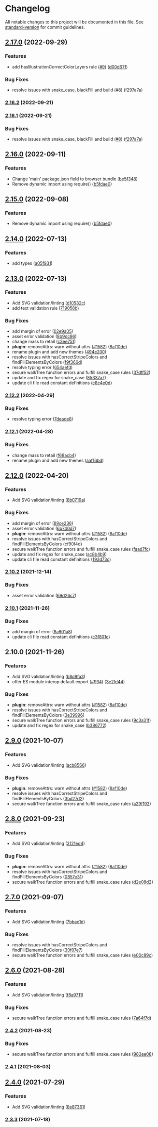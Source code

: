 # Changelog

All notable changes to this project will be documented in this file. See [standard-version](https://github.com/conventional-changelog/standard-version) for commit guidelines.

## [2.17.0](https://github.com/mbank-design/svgo/compare/v2.16.0...v2.17.0) (2022-09-29)


### Features

* add hasIllustrationCorrectColorLayers rule ([#9](https://github.com/mbank-design/svgo/issues/9)) ([d00d67f](https://github.com/mbank-design/svgo/commit/d00d67fbdf6f31078efab42a9f161831a1e575a7))


### Bug Fixes

* resolve issues with snake_case, blackFill and build ([#8](https://github.com/mbank-design/svgo/issues/8)) ([f297a7a](https://github.com/mbank-design/svgo/commit/f297a7ab5079ab58d761bf19a44cf16af924f3f4))

### [2.16.2](https://github.com/mbank-design/svgo/compare/v2.16.1...v2.16.2) (2022-09-21)

### [2.16.1](https://github.com/mbank-design/svgo/compare/v2.16.0...v2.16.1) (2022-09-21)


### Bug Fixes

* resolve issues with snake_case, blackFill and build ([#8](https://github.com/mbank-design/svgo/issues/8)) ([f297a7a](https://github.com/mbank-design/svgo/commit/f297a7ab5079ab58d761bf19a44cf16af924f3f4))

## [2.16.0](https://github.com/mbank-design/svgo/compare/v2.14.0...v2.16.0) (2022-09-11)


### Features

* Change 'main' package.json field to browser bundle ([be5f348](https://github.com/mbank-design/svgo/commit/be5f3485610a216c4b2151730b1cb32ac5c79802))
* Remove dynamic import using require() ([b5fdae0](https://github.com/mbank-design/svgo/commit/b5fdae055ae08b43481cc50910dc6b981a7e9c53))

## [2.15.0](https://github.com/mbank-design/svgo/compare/v2.14.0...v2.15.0) (2022-09-08)


### Features

* Remove dynamic import using require() ([b5fdae0](https://github.com/mbank-design/svgo/commit/b5fdae055ae08b43481cc50910dc6b981a7e9c53))

## [2.14.0](https://github.com/mbank-design/svgo/compare/v2.13.0...v2.14.0) (2022-07-13)


### Features

* add types ([a05f931](https://github.com/mbank-design/svgo/commit/a05f9310b7cc1df99624b712ae55e203564281a7))

## [2.13.0](https://github.com/mbank-design/svgo/compare/v2.6.1...v2.13.0) (2022-07-13)


### Features

* Add SVG validation/linting ([d10532c](https://github.com/mbank-design/svgo/commit/d10532cce378ab78aa0a7442b13a16fff496bd1d))
* add text validation rule ([719058b](https://github.com/mbank-design/svgo/commit/719058bc11df770060ec2f06db0f6d507e81c1e3))


### Bug Fixes

* add margin of error ([02e9a05](https://github.com/mbank-design/svgo/commit/02e9a05a4b4bb41f4d120f93ada818618c69bc68))
* asset error validation ([8b9dc86](https://github.com/mbank-design/svgo/commit/8b9dc862678a468866b4b6548d47ac993facefd7))
* change mass to retail ([c3ee751](https://github.com/mbank-design/svgo/commit/c3ee75191042e66d1cddb92572f487637f64068a))
* **plugin:** removeAttrs: warn without attrs ([#1582](https://github.com/mbank-design/svgo/issues/1582)) ([8af10de](https://github.com/mbank-design/svgo/commit/8af10de8d440a4bfdeffeadcba6a34bed615b25c))
* rename plugin and add new themes ([494e200](https://github.com/mbank-design/svgo/commit/494e20071260d3f66f76d1f9f031a40e2f39857d))
* resolve issues with hasCorrectStripeColors and findFillElementsByColors ([f9f366d](https://github.com/mbank-design/svgo/commit/f9f366d10f45b8b88db9787da24ec89475ad4452))
* resolve typing error ([654aefd](https://github.com/mbank-design/svgo/commit/654aefd564379a6d8a10fe245d04540fd76fca0f))
* secure walkTree function errors and fulfill snake_case rules ([37dff52](https://github.com/mbank-design/svgo/commit/37dff52b99342a2c19de34b1c29159de88e07388))
* update and fix regex for snake_case ([85337a7](https://github.com/mbank-design/svgo/commit/85337a7ca293a0bd9d7bc5bae13c9cb9916f111c))
* update cli file read constant definitions ([c8c4e0d](https://github.com/mbank-design/svgo/commit/c8c4e0d724027f74a697d6ccdec59d0897220911))

### [2.12.2](https://github.com/mbank-design/svgo/compare/v2.12.1...v2.12.2) (2022-04-29)


### Bug Fixes

* resolve typing error ([7deade8](https://github.com/mbank-design/svgo/commit/7deade8ec339b0b58828b05a7edb5afb8cf96495))

### [2.12.1](https://github.com/mbank-design/svgo/compare/v2.12.0...v2.12.1) (2022-04-28)


### Bug Fixes

* change mass to retail ([f68acb4](https://github.com/mbank-design/svgo/commit/f68acb41c1bb2beba6197f485e968a2f00419f1e))
* rename plugin and add new themes ([aaf16bd](https://github.com/mbank-design/svgo/commit/aaf16bd0abb4340cd19da26cf14910aa4f7ed282))

## [2.12.0](https://github.com/mbank-design/svgo/compare/v2.6.1...v2.12.0) (2022-04-20)


### Features

* Add SVG validation/linting ([8b0719a](https://github.com/mbank-design/svgo/commit/8b0719a7c22b1739b3953acef74471252cbc5a46))


### Bug Fixes

* add margin of error ([89ce236](https://github.com/mbank-design/svgo/commit/89ce236b3769fc9bea79421e22f2dfc4548cf03e))
* asset error validation ([6b740d7](https://github.com/mbank-design/svgo/commit/6b740d7268cbecf59bba65c847043550f28b9e6c))
* **plugin:** removeAttrs: warn without attrs ([#1582](https://github.com/mbank-design/svgo/issues/1582)) ([8af10de](https://github.com/mbank-design/svgo/commit/8af10de8d440a4bfdeffeadcba6a34bed615b25c))
* resolve issues with hasCorrectStripeColors and findFillElementsByColors ([cf90f4d](https://github.com/mbank-design/svgo/commit/cf90f4d76e7d4f886005baffd2d1d71d479589e3))
* secure walkTree function errors and fulfill snake_case rules ([faad7fc](https://github.com/mbank-design/svgo/commit/faad7fc6dc1fa3b42dbf7910040bc9f8642a2398))
* update and fix regex for snake_case ([ac8b4b9](https://github.com/mbank-design/svgo/commit/ac8b4b98d22779906d047c5d3000107f85ae430f))
* update cli file read constant definitions ([193d73c](https://github.com/mbank-design/svgo/commit/193d73c5a9ca225b8db1f0985c29acab453bc16c))

### [2.10.2](https://github.com/mbank-design/svgo/compare/v2.10.1...v2.10.2) (2021-12-14)


### Bug Fixes

* asset error validation ([69d26c7](https://github.com/mbank-design/svgo/commit/69d26c7385884aacc73a9841b3c5fd0a824b29c2))

### [2.10.1](https://github.com/mbank-design/svgo/compare/v2.10.0...v2.10.1) (2021-11-26)


### Bug Fixes

* add margin of error ([8a601a8](https://github.com/mbank-design/svgo/commit/8a601a808d5b425e2f482830a15d022b72b0d03a))
* update cli file read constant definitions ([c3f801c](https://github.com/mbank-design/svgo/commit/c3f801cc916d93cc11d8f0e827e77eb6022da702))

## 2.10.0 (2021-11-26)


### Features

* Add SVG validation/linting ([b8d8fa3](https://github.com/mbank-design/svgo/commit/b8d8fa3e93103bb2811b7623e163127e84f53185))
* offer ES module interop default export ([#934](https://github.com/mbank-design/svgo/issues/934)) ([3e2fd44](https://github.com/mbank-design/svgo/commit/3e2fd44a17a464514f32f526ba6cd972ab4816c5))


### Bug Fixes

* **plugin:** removeAttrs: warn without attrs ([#1582](https://github.com/mbank-design/svgo/issues/1582)) ([8af10de](https://github.com/mbank-design/svgo/commit/8af10de8d440a4bfdeffeadcba6a34bed615b25c))
* resolve issues with hasCorrectStripeColors and findFillElementsByColors ([3e39996](https://github.com/mbank-design/svgo/commit/3e39996b5998457c3916e2a368cf1d3f63a5f052))
* secure walkTree function errors and fulfill snake_case rules ([9c3a31f](https://github.com/mbank-design/svgo/commit/9c3a31fc5f79858abd9275b45c0f18c32ab97590))
* update and fix regex for snake_case ([b386772](https://github.com/mbank-design/svgo/commit/b386772d14b9ca1523fc4f65372b1c3db95f517c))

## [2.9.0](https://github.com/mbank-design/svgo/compare/v2.6.1...v2.9.0) (2021-10-07)


### Features

* Add SVG validation/linting ([acb8566](https://github.com/mbank-design/svgo/commit/acb856656f20a11e452dcdc560395aa30112eec8))


### Bug Fixes

* **plugin:** removeAttrs: warn without attrs ([#1582](https://github.com/mbank-design/svgo/issues/1582)) ([8af10de](https://github.com/mbank-design/svgo/commit/8af10de8d440a4bfdeffeadcba6a34bed615b25c))
* resolve issues with hasCorrectStripeColors and findFillElementsByColors ([3bd27d2](https://github.com/mbank-design/svgo/commit/3bd27d2bcd5620a645107c34d5e4a538f8620f22))
* secure walkTree function errors and fulfill snake_case rules ([a29f192](https://github.com/mbank-design/svgo/commit/a29f1921375399b9a988a37bb65fb39858840391))

## [2.8.0](https://github.com/mbank-design/svgo/compare/v2.6.1...v2.8.0) (2021-09-23)


### Features

* Add SVG validation/linting ([3121ed4](https://github.com/mbank-design/svgo/commit/3121ed44b33ef5a2d6d33d074905872e95fc99cb))


### Bug Fixes

* **plugin:** removeAttrs: warn without attrs ([#1582](https://github.com/mbank-design/svgo/issues/1582)) ([8af10de](https://github.com/mbank-design/svgo/commit/8af10de8d440a4bfdeffeadcba6a34bed615b25c))
* resolve issues with hasCorrectStripeColors and findFillElementsByColors ([0857e31](https://github.com/mbank-design/svgo/commit/0857e31229e08a66e72c6f5adffae16e6ab24758))
* secure walkTree function errors and fulfill snake_case rules ([d2e08d2](https://github.com/mbank-design/svgo/commit/d2e08d2b4f6bfc5d31d89c2fc34940c1671030ff))

## [2.7.0](https://github.com/mbank-design/svgo/compare/v2.5.0...v2.7.0) (2021-09-07)


### Features

* Add SVG validation/linting ([7bbac1d](https://github.com/mbank-design/svgo/commit/7bbac1d6244876b0f33fda81d71912da74d3f4a6))


### Bug Fixes

* resolve issues with hasCorrectStripeColors and findFillElementsByColors ([30f07e7](https://github.com/mbank-design/svgo/commit/30f07e7f69e376af72a98851119c641c77f1d4da))
* secure walkTree function errors and fulfill snake_case rules ([e00c89c](https://github.com/mbank-design/svgo/commit/e00c89c0c7b9c939c98a87636d011b99d3547bfa))

## [2.6.0](https://github.com/mbank-design/svgo/compare/v2.5.0...v2.6.0) (2021-08-28)


### Features

* Add SVG validation/linting ([f8a9711](https://github.com/mbank-design/svgo/commit/f8a97112ed247ec79d21bd2cac6ed598414e799d))


### Bug Fixes

* secure walkTree function errors and fulfill snake_case rules ([7a64f7d](https://github.com/mbank-design/svgo/commit/7a64f7d47a723a5f4a86b89483f2a75da40c9ed9))

### [2.4.2](https://github.com/mbank-design/svgo/compare/v2.4.1...v2.4.2) (2021-08-23)


### Bug Fixes

* secure walkTree function errors and fulfill snake_case rules ([983ee08](https://github.com/mbank-design/svgo/commit/983ee08334ba8d60e27a482f8d5454ec6e06886f))

### [2.4.1](https://github.com/mbank-design/svgo/compare/v2.4.0...v2.4.1) (2021-08-03)

## [2.4.0](https://github.com/mbank-design/svgo/compare/v2.3.3...v2.4.0) (2021-07-29)


### Features

* Add SVG validation/linting ([8e87361](https://github.com/mbank-design/svgo/commit/8e87361e2e4beffadb9ccdb27e2932d191fa3474))

### [2.3.3](https://github.com/mbank-design/svgo/compare/v2.3.2...v2.3.3) (2021-07-18)

